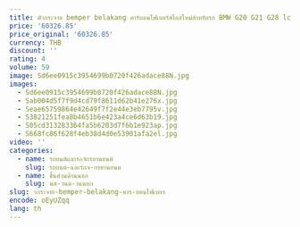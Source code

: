 ```yaml
---
title: ตัวกระจาย bemper belakang คาร์บอนไฟเบอร์สไตล์ใหม่สำหรับรถ BMW G20 G21 G28 lci 3 Series 2024
price: '60326.85'
price_original: '60326.85'
currency: THB
discount: ''
rating: 4
volume: 59
image: Sd6ee0915c3954699b0720f426adace88N.jpg
images:
  - Sd6ee0915c3954699b0720f426adace88N.jpg
  - Sab004d5f7f9d4cd79f8611d62b41e276x.jpg
  - Seae65759864e42649f7f2e44e3eb7795v.jpg
  - S3821251fea8b4651b6e423a4ce6d63b19.jpg
  - S05cd313283364fa5b6203d7f6b1e923ap.jpg
  - S668fc86f628f4eb38d4d0e53901afa2el.jpg
video: ''
categories:
  - name: รถยนต์และรถจักรยานยนต์
    slug: รถยนต-และรถจ-กรยานยนต
  - name: ชิ้นส่วนด้านนอก
    slug: นส-วนด-านนอก
slug: วกระจาย-bemper-belakang-คาร-บอนไฟเบอร
encode: oEyUZqq
lang: th
---
```

  